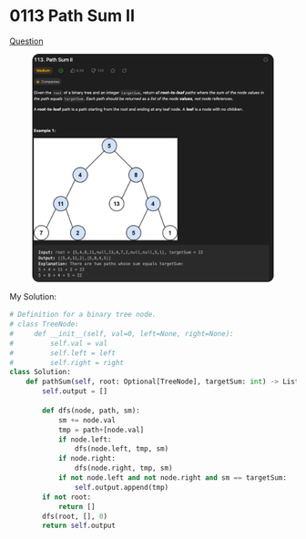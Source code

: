 # 0113 Path Sum II

[Question](https://leetcode.com/problems/path-sum-ii/description/?envType=study-plan\&id=data-structure-ii)

<figure><img src="../.gitbook/assets/image (3) (2) (1).png" alt=""><figcaption></figcaption></figure>



My Solution:

```python
# Definition for a binary tree node.
# class TreeNode:
#     def __init__(self, val=0, left=None, right=None):
#         self.val = val
#         self.left = left
#         self.right = right
class Solution:
    def pathSum(self, root: Optional[TreeNode], targetSum: int) -> List[List[int]]:
        self.output = []

        def dfs(node, path, sm):
            sm += node.val
            tmp = path+[node.val]
            if node.left:
                dfs(node.left, tmp, sm)
            if node.right:
                dfs(node.right, tmp, sm)
            if not node.left and not node.right and sm == targetSum:
                self.output.append(tmp)
        if not root:
            return []
        dfs(root, [], 0)
        return self.output

```
